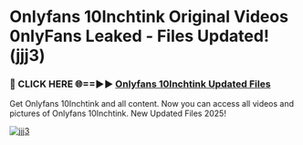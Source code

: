 # Onlyfans 10Inchtink Original Videos 0nlyFans Leaked - Files Updated! (jjj3)

<h3>🔴 CLICK HERE 🌐==►► <a href="https://tinyurl.com/2m67pmp6" rel="nofollow">Onlyfans 10Inchtink Updated Files</a></h3>

Get Onlyfans 10Inchtink and all content. Now you can access all videos and pictures of Onlyfans 10Inchtink. New Updated Files 2025!

[![jjj3](https://i.imgur.com/H4QAA4z.gif)](https://tinyurl.com/2m67pmp6)